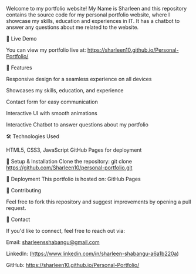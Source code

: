 Welcome to my portfolio website! My Name is Sharleen and this repository contains the source code for my personal portfolio website, where I showcase my skills, education and experiences in IT. It has a chatbot to answer any questions about me related to the website.

🚀 Live Demo

You can view my portfolio live at: https://sharleen10.github.io/Personal-Portfolio/

📌 Features

Responsive design for a seamless experience on all devices

Showcases my skills, education, and experience

Contact form for easy communication

Interactive UI with smooth animations

Interactive Chatbot to answer questions about my portfolio

🛠️ Technologies Used

HTML5, CSS3, JavaScript
GitHub Pages for deployment

🔧 Setup & Installation
Clone the repository: git clone https://github.com/Sharleen10/personal-portfolio.git

🚀 Deployment
This portfolio is hosted on: GitHub Pages

🤝 Contributing

Feel free to fork this repository and suggest improvements by opening a pull request.

📧 Contact

If you'd like to connect, feel free to reach out via:

Email: sharleensshabangu@gmail.com

LinkedIn: (https://www.linkedin.com/in/sharleen-shabangu-a6a1b220a)

GitHub: https://sharleen10.github.io/Personal-Portfolio/

